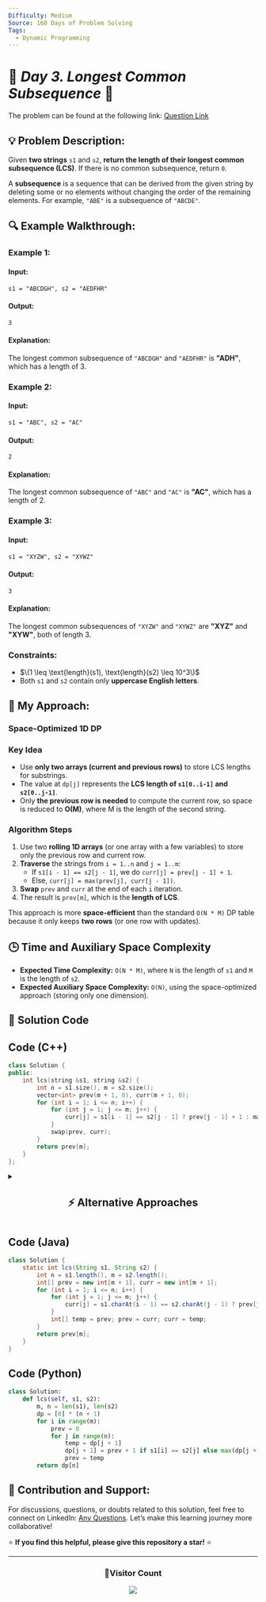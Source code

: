 ```yaml
---
Difficulty: Medium
Source: 160 Days of Problem Solving
Tags:
  - Dynamic Programming
---
```


# 🚀 _Day 3. Longest Common Subsequence_ 🧠

The problem can be found at the following link: [Question Link](https://www.geeksforgeeks.org/batch/gfg-160-problems/track/dynamic-programming-gfg-160/problem/longest-common-subsequence-1587115620)

## 💡 **Problem Description:**

Given **two strings** `s1` and `s2`, **return the length of their longest common subsequence (LCS)**. If there is no common subsequence, return `0`.

A **subsequence** is a sequence that can be derived from the given string by deleting some or no elements without changing the order of the remaining elements. For example, `"ABE"` is a subsequence of `"ABCDE"`.

## 🔍 **Example Walkthrough:**

### **Example 1:**

#### **Input:**

```
s1 = "ABCDGH", s2 = "AEDFHR"
```

#### **Output:**

```
3
```

#### **Explanation:**

The longest common subsequence of `"ABCDGH"` and `"AEDFHR"` is **"ADH"**, which has a length of 3.

### **Example 2:**

#### **Input:**

```
s1 = "ABC", s2 = "AC"
```

#### **Output:**

```
2
```

#### **Explanation:**

The longest common subsequence of `"ABC"` and `"AC"` is **"AC"**, which has a length of 2.

### **Example 3:**

#### **Input:**

```
s1 = "XYZW", s2 = "XYWZ"
```

#### **Output:**

```
3
```

#### **Explanation:**

The longest common subsequences of `"XYZW"` and `"XYWZ"` are **"XYZ"** and **"XYW"**, both of length 3.

### **Constraints:**

- $\(1 \leq \text{length}(s1), \text{length}(s2) \leq 10^3\)$
- Both `s1` and `s2` contain only **uppercase English letters**.

## 🎯 **My Approach:**

### **Space-Optimized 1D DP**

### **Key Idea**

- Use **only two arrays (current and previous rows)** to store LCS lengths for substrings.
- The value at `dp[j]` represents the **LCS length of `s1[0..i-1]` and `s2[0..j-1]`**.
- Only **the previous row is needed** to compute the current row, so space is reduced to **O(M)**, where M is the length of the second string.

### **Algorithm Steps**

1. Use two **rolling 1D arrays** (or one array with a few variables) to store only the previous row and current row.
2. **Traverse** the strings from `i = 1..n` and `j = 1..m`:
   - If `s1[i - 1] == s2[j - 1]`, we do `curr[j] = prev[j - 1] + 1`.
   - Else, `curr[j] = max(prev[j], curr[j - 1])`.
3. **Swap** `prev` and `curr` at the end of each `i` iteration.
4. The result is `prev[m]`, which is the **length of LCS**.

This approach is more **space-efficient** than the standard `O(N * M)` DP table because it only keeps **two rows** (or one row with updates).

## 🕒 **Time and Auxiliary Space Complexity**

- **Expected Time Complexity:** `O(N * M)`, where `N` is the length of `s1` and `M` is the length of `s2`.
- **Expected Auxiliary Space Complexity:** `O(N)`, using the space-optimized approach (storing only one dimension).

## 📝 **Solution Code**

## **Code (C++)**

```cpp
class Solution {
public:
    int lcs(string &s1, string &s2) {
        int n = s1.size(), m = s2.size();
        vector<int> prev(m + 1, 0), curr(m + 1, 0);
        for (int i = 1; i <= n; i++) {
            for (int j = 1; j <= m; j++) {
                curr[j] = s1[i - 1] == s2[j - 1] ? prev[j - 1] + 1 : max(prev[j], curr[j - 1]);
            }
            swap(prev, curr);
        }
        return prev[m];
    }
};
```

<details>
<summary><h2 align="center">⚡ Alternative Approaches</h2></summary>

## **2️⃣ Dynamic Programming with 2D Table (O(N _ M) Time, O(N _ M) Space)**

### **Algorithm Steps:**

1. Create a 2D table `dp` where `dp[i][j]` stores the **length of the LCS of s1[0..i-1] and s2[0..j-1]**.
2. If characters match, `dp[i][j] = dp[i-1][j-1] + 1`.
3. If characters don't match, `dp[i][j] = max(dp[i-1][j], dp[i][j-1])`.
4. Return `dp[n][m]`, the LCS length.

```cpp
class Solution {
public:
    int lcs(string &s1, string &s2) {
        int n = s1.size(), m = s2.size();
        vector<vector<int>> dp(n + 1, vector<int>(m + 1, 0));
        for (int i = 1; i <= n; i++) {
            for (int j = 1; j <= m; j++) {
                if (s1[i - 1] == s2[j - 1]) dp[i][j] = dp[i - 1][j - 1] + 1;
                else dp[i][j] = max(dp[i - 1][j], dp[i][j - 1]);
            }
        }
        return dp[n][m];
    }
};
```

🔹 **Easier to visualize** the DP table.  
🔹 **Simpler to reconstruct** the actual LCS if needed.

## **3️⃣ Recursive + Memoization (Top-Down DP, O(N \* M))**

### **Algorithm Steps:**

1. Define a function `helper(i, j)` that returns the LCS of `s1[0..i-1]` and `s2[0..j-1]`.
2. If characters match, `1 + helper(i-1, j-1)`.
3. Otherwise, `max(helper(i-1, j), helper(i, j-1))`.
4. Use a 2D memo array `dp[i][j]` to **avoid recalculations**.

```cpp
class Solution {
public:
    int lcs(string &s1, string &s2) {
        int n = s1.size(), m = s2.size();
        vector<vector<int>> dp(n + 1, vector<int>(m + 1, -1));
        return helper(s1, s2, n, m, dp);
    }
    int helper(string &s1, string &s2, int i, int j, vector<vector<int>> &dp) {
        if (i == 0 || j == 0) return 0;
        if (dp[i][j] != -1) return dp[i][j];
        if (s1[i - 1] == s2[j - 1])
            return dp[i][j] = 1 + helper(s1, s2, i - 1, j - 1, dp);
        return dp[i][j] = max(helper(s1, s2, i - 1, j, dp), helper(s1, s2, i, j - 1, dp));
    }
};
```

🔹 **Top-down approach** can be more intuitive for some.  
🔹 **Same `O(N*M)` complexity** with memoization.

## **📊 Comparison of Approaches**

| **Approach**               | ⏱️ **Time Complexity** | 🗂️ **Space Complexity** | ✅ **Pros**        | ⚠️ **Cons**              |
| -------------------------- | ---------------------- | ----------------------- | ------------------ | ------------------------ |
| **Space-Optimized 1D DP**  | 🟢 O(N \* M)           | 🟢 O(N)                 | Memory efficient   | No reconstruction        |
| **2D Dynamic Programming** | 🟢 O(N \* M)           | 🔴 O(N \* M)            | Full table stored  | Higher space usage       |
| **Memoized Recursive**     | 🟢 O(N \* M)           | 🟡 O(N \* M)            | Intuitive for some | Needs recursion overhead |

## 💡 **Best Choice?**

- ✅ Use **Space-Optimized 1D DP** for **length-only** queries.
- ✅ Use **2D DP with Backtracking** if you need to **recover the actual LCS string**.
- ✅ Use **Recursive + Memoization** for **simple coding competitions** (top-down is intuitive for some coders).

</details>

## **Code (Java)**

```java
class Solution {
    static int lcs(String s1, String s2) {
        int n = s1.length(), m = s2.length();
        int[] prev = new int[m + 1], curr = new int[m + 1];
        for (int i = 1; i <= n; i++) {
            for (int j = 1; j <= m; j++) {
                curr[j] = s1.charAt(i - 1) == s2.charAt(j - 1) ? prev[j - 1] + 1 : Math.max(prev[j], curr[j - 1]);
            }
            int[] temp = prev; prev = curr; curr = temp;
        }
        return prev[m];
    }
}
```

## **Code (Python)**

```python
class Solution:
    def lcs(self, s1, s2):
        m, n = len(s1), len(s2)
        dp = [0] * (n + 1)
        for i in range(m):
            prev = 0
            for j in range(n):
                temp = dp[j + 1]
                dp[j + 1] = prev + 1 if s1[i] == s2[j] else max(dp[j + 1], dp[j])
                prev = temp
        return dp[n]
```

## 🎯 **Contribution and Support:**

For discussions, questions, or doubts related to this solution, feel free to connect on LinkedIn: [Any Questions](https://www.linkedin.com/in/patel-hetkumar-sandipbhai-8b110525a/). Let’s make this learning journey more collaborative!

⭐ **If you find this helpful, please give this repository a star!** ⭐

---

<div align="center">
  <h3><b>📍Visitor Count</b></h3>
</div>

<p align="center">
  <img src="https://profile-counter.glitch.me/Hunterdii/count.svg" />
</p>
